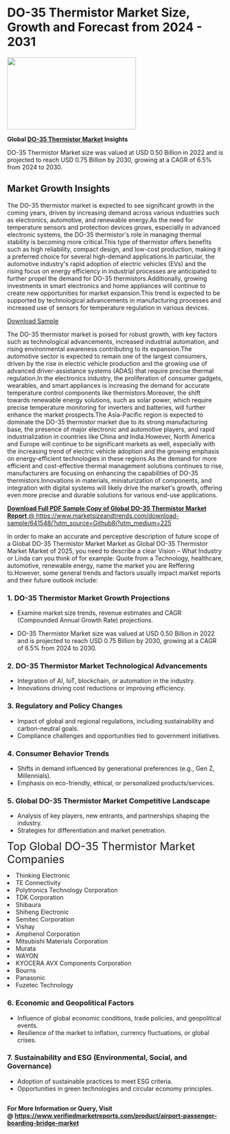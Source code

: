 <H1>DO-35 Thermistor Market Size, Growth and Forecast from 2024 - 2031</H1><img class="aligncenter size-medium wp-image-584254" src="https://thirdeyenews.in/wp-content/uploads/2024/09/Global-Market-Research-300x168.jpeg" alt="" width="300" height="168" /><p><strong>Global&nbsp;<a href="https://www.marketsizeandtrends.com/download-sample/641548/?utm_source=Github8j?utm_medium=225">DO-35 Thermistor Market</a> Insights</strong></p><p>DO-35 Thermistor Market size was valued at USD 0.50 Billion in 2022 and is projected to reach USD 0.75 Billion by 2030, growing at a CAGR of 6.5% from 2024 to 2030.</p><p><h2>Market Growth Insights</h2> <p>The DO-35 thermistor market is expected to see significant growth in the coming years, driven by increasing demand across various industries such as electronics, automotive, and renewable energy.As the need for temperature sensors and protection devices grows, especially in advanced electronic systems, the DO-35 thermistor's role in managing thermal stability is becoming more critical.This type of thermistor offers benefits such as high reliability, compact design, and low-cost production, making it a preferred choice for several high-demand applications.In particular, the automotive industry's rapid adoption of electric vehicles (EVs) and the rising focus on energy efficiency in industrial processes are anticipated to further propel the demand for DO-35 thermistors.Additionally, growing investments in smart electronics and home appliances will continue to create new opportunities for market expansion.This trend is expected to be supported by technological advancements in manufacturing processes and increased use of sensors for temperature regulation in various devices.</p> <p><a href="#">Download Sample</a></p> <p>The DO-35 thermistor market is poised for robust growth, with key factors such as technological advancements, increased industrial automation, and rising environmental awareness contributing to its expansion.The automotive sector is expected to remain one of the largest consumers, driven by the rise in electric vehicle production and the growing use of advanced driver-assistance systems (ADAS) that require precise thermal regulation.In the electronics industry, the proliferation of consumer gadgets, wearables, and smart appliances is increasing the demand for accurate temperature control components like thermistors.Moreover, the shift towards renewable energy solutions, such as solar power, which require precise temperature monitoring for inverters and batteries, will further enhance the market prospects.The Asia-Pacific region is expected to dominate the DO-35 thermistor market due to its strong manufacturing base, the presence of major electronic and automotive players, and rapid industrialization in countries like China and India.However, North America and Europe will continue to be significant markets as well, especially with the increasing trend of electric vehicle adoption and the growing emphasis on energy-efficient technologies in these regions.As the demand for more efficient and cost-effective thermal management solutions continues to rise, manufacturers are focusing on enhancing the capabilities of DO-35 thermistors.Innovations in materials, miniaturization of components, and integration with digital systems will likely drive the market's growth, offering even more precise and durable solutions for various end-use applications.<p><a href="#"></p><p><span class=""><strong>Download Full PDF Sample Copy of Global DO-35 Thermistor Market Report</strong> @ <a href="https://www.marketsizeandtrends.com/download-sample/641548/?utm_source=Github8j?utm_medium=225" target="_blank">https://www.marketsizeandtrends.com/download-sample/641548/?utm_source=Github8j?utm_medium=225</a></span></p><p>In order to make an accurate and perceptive description of future scope of a Global&nbsp;DO-35 Thermistor Market Market as Global&nbsp;DO-35 Thermistor Market Market of 2025, you need to describe a clear Vision &ndash; What Industry or Linda can you think of for example: Quote from a Technology, healthcare, automotive, renewable energy, name the market you are Reffering to.However, some general trends and factors usually impact market reports and their future outlook include:</p><h3>1.&nbsp;<strong>DO-35 Thermistor Market Growth Projections</strong></h3><ul><li>Examine market size trends, revenue estimates and CAGR (Compounded Annual Growth Rate) projections.</li><li><p>DO-35 Thermistor Market size was valued at USD 0.50 Billion in 2022 and is projected to reach USD 0.75 Billion by 2030, growing at a CAGR of 6.5% from 2024 to 2030.</p></li></ul><h3>2.&nbsp;<strong>DO-35 Thermistor Market Technological Advancements</strong></h3><ul><li>Integration of AI, IoT, blockchain, or automation in the industry.</li><li>Innovations driving cost reductions or improving efficiency.</li></ul><h3>3.&nbsp;<strong>Regulatory and Policy Changes</strong></h3><ul><li>Impact of global and regional regulations, including sustainability and carbon-neutral goals.</li><li>Compliance challenges and opportunities tied to government initiatives.</li></ul><h3>4.&nbsp;<strong>Consumer Behavior Trends</strong></h3><ul><li>Shifts in demand influenced by generational preferences (e.g., Gen Z, Millennials).</li><li>Emphasis on eco-friendly, ethical, or personalized products/services.</li></ul><h3>5.&nbsp;<strong>Global DO-35 Thermistor Market Competitive Landscape</strong></h3><ul><li>Analysis of key players, new entrants, and partnerships shaping the industry.</li><li>Strategies for differentiation and market penetration.</li></ul><p data-pm-slice="1 1 []"><span style="color: inherit; font-family: inherit; font-size: 25px;">Top Global DO-35 Thermistor Market Companies</span></p><div class="" data-test-id=""><p><li>Thinking Electronic</li><li> TE Connectivity</li><li> Polytronics Technology Corporation</li><li> TDK Corporation</li><li> Shibaura</li><li> Shiheng Electronic</li><li> Semitec Corporation</li><li> Vishay</li><li> Amphenol Corporation</li><li> Mitsubishi Materials Corporation</li><li> Murata</li><li> WAYON</li><li> KYOCERA AVX Components Corporation</li><li> Bourns</li><li> Panasonic</li><li> Fuzetec Technology</li></p></div><h3>6.&nbsp;<strong>Economic and Geopolitical Factors</strong></h3><ul><li>Influence of global economic conditions, trade policies, and geopolitical events.</li><li>Resilience of the market to inflation, currency fluctuations, or global crises.</li></ul><h3>7.&nbsp;<strong>Sustainability and ESG (Environmental, Social, and Governance)</strong></h3><ul><li>Adoption of sustainable practices to meet ESG criteria.</li><li>Opportunities in green technologies and circular economy principles.</li></ul><h2><strong style="font-size: 14px;">For More Information or Query, Visit @&nbsp;</strong><a style="background-color: #ffffff; font-size: 14px;" href="https://www.marketsizeandtrends.com/report/do-35-thermistor-market/" target="_blank">https://www.verifiedmarketreports.com/product/airport-passenger-boarding-bridge-market</a></h2>